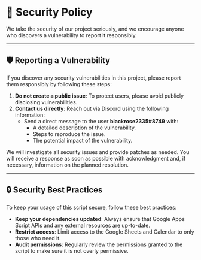 # 🔐 Security Policy

We take the security of our project seriously, and we encourage anyone who discovers a vulnerability to report it responsibly.

---

## 🛡️ Reporting a Vulnerability

If you discover any security vulnerabilities in this project, please report them responsibly by following these steps:

1. **Do not create a public issue**: To protect users, please avoid publicly disclosing vulnerabilities.
2. **Contact us directly**: Reach out via Discord using the following information:
   - Send a direct message to the user **blackrose2335#8749** with:
     - A detailed description of the vulnerability.
     - Steps to reproduce the issue.
     - The potential impact of the vulnerability.

We will investigate all security issues and provide patches as needed. You will receive a response as soon as possible with acknowledgment and, if necessary, information on the planned resolution.

---

## 🔒 Security Best Practices

To keep your usage of this script secure, follow these best practices:
- **Keep your dependencies updated**: Always ensure that Google Apps Script APIs and any external resources are up-to-date.
- **Restrict access**: Limit access to the Google Sheets and Calendar to only those who need it.
- **Audit permissions**: Regularly review the permissions granted to the script to make sure it is not overly permissive.
